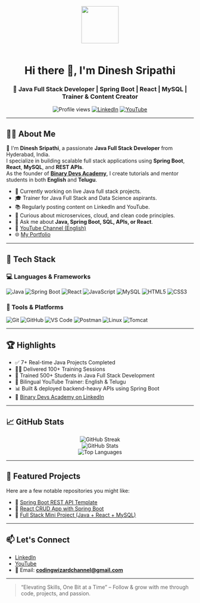 
<!--
**DineshSripathi718/DineshSripathi718** is a ✨ _special_ ✨ repository because its `README.md` (this file) appears on your GitHub profile.

Here are some ideas to get you started:

- 🔭 I’m currently working on ...
- 🌱 I’m currently learning ...
- 👯 I’m looking to collaborate on ...
- 🤔 I’m looking for help with ...
- 💬 Ask me about ...
- 📫 How to reach me: ...
- 😄 Pronouns: ...
- ⚡ Fun fact: ...
-->
<!-- gif -->
<div id="header" align="center">
  <img src="https://media1.giphy.com/media/jRf5fsn8G6YaogAWxn/giphy.gif?cid=6c09b9521y7l4bs5wl3s3atq8bze0beio7r702srybp9fadf&rid=giphy.gif&ct=s" width="100"/>
</div>


<!-- profile views -->
<br>
<h1 align="center">Hi there 👋, I'm Dinesh Sripathi</h1>
<h3 align="center">🚀 Java Full Stack Developer | Spring Boot | React | MySQL | Trainer & Content Creator</h3>

<p align="center">
  <img src="https://komarev.com/ghpvc/?username=DineshSripathi718&style=flat-square&color=blue" alt="Profile views"/>
  <a href="https://www.linkedin.com/in/dinesh-sripathi/"><img alt="LinkedIn" src="https://img.shields.io/badge/LinkedIn-blue?logo=linkedin&logoColor=white&style=flat-square"/></a>
  <a href="https://www.youtube.com/@BinaryDevs-English"><img alt="YouTube" src="https://img.shields.io/badge/YouTube-red?logo=youtube&logoColor=white&style=flat-square"/></a>
</p>

---
<div align="left"></div>

## 🧑‍💻 About Me

🌟 I'm **Dinesh Sripathi**, a passionate **Java Full Stack Developer** from Hyderabad, India.  
I specialize in building scalable full stack applications using **Spring Boot**, **React**, **MySQL**, and **REST APIs**.  
As the founder of [**Binary Devs Academy**](https://www.youtube.com/@BinaryDevs-English), I create tutorials and mentor students in both **English** and **Telugu**.

- 🔭 Currently working on live Java full stack projects.
- 🎓 Trainer for Java Full Stack and Data Science aspirants.
- 📚 Regularly posting content on LinkedIn and YouTube.
- 🧠 Curious about microservices, cloud, and clean code principles.
- 💬 Ask me about **Java, Spring Boot, SQL, APIs, or React**.
- 🎥 [YouTube Channel (English)](https://www.youtube.com/@BinaryDevs-English)
- 🌐 [My Portfolio](https://dineshsripathiportifolio.netlify.app)

---

## 🔧 Tech Stack

### 💻 Languages & Frameworks
![Java](https://img.shields.io/badge/Java-ED8B00?style=flat-square&logo=java&logoColor=white)
![Spring Boot](https://img.shields.io/badge/Spring_Boot-6DB33F?style=flat-square&logo=spring-boot&logoColor=white)
![React](https://img.shields.io/badge/React-61DAFB?style=flat-square&logo=react&logoColor=black)
![JavaScript](https://img.shields.io/badge/JavaScript-F7DF1E?style=flat-square&logo=javascript&logoColor=black)
![MySQL](https://img.shields.io/badge/MySQL-005C84?style=flat-square&logo=mysql&logoColor=white)
![HTML5](https://img.shields.io/badge/HTML5-E34F26?style=flat-square&logo=html5&logoColor=white)
![CSS3](https://img.shields.io/badge/CSS3-1572B6?style=flat-square&logo=css3&logoColor=white)

### 🧰 Tools & Platforms
![Git](https://img.shields.io/badge/Git-F05032?style=flat-square&logo=git&logoColor=white)
![GitHub](https://img.shields.io/badge/GitHub-181717?style=flat-square&logo=github&logoColor=white)
![VS Code](https://img.shields.io/badge/VS_Code-007ACC?style=flat-square&logo=visual-studio-code&logoColor=white)
![Postman](https://img.shields.io/badge/Postman-FF6C37?style=flat-square&logo=postman&logoColor=white)
![Linux](https://img.shields.io/badge/Linux-FCC624?style=flat-square&logo=linux&logoColor=black)
![Tomcat](https://img.shields.io/badge/Apache_Tomcat-F8DC75?style=flat-square&logo=apache-tomcat&logoColor=black)

---

## 🏆 Highlights

- ✅ 7+ Real-time Java Projects Completed  
- 👨‍🏫 Delivered 100+ Training Sessions  
- 🎯 Trained 500+ Students in Java Full Stack Development  
- 🎥 Bilingual YouTube Trainer: English & Telugu  
- 📊 Built & deployed backend-heavy APIs using Spring Boot  
- 🔗 [Binary Devs Academy on LinkedIn](https://www.linkedin.com/company/binarydevs-academy)

---

## 📈 GitHub Stats

<p align="center">
  <img src="https://github-readme-streak-stats.herokuapp.com?user=DineshSripathi718&theme=dracula&date_format=M%20j%5B%2C%20Y%5D" alt="GitHub Streak"/>
  <br>
  <img src="https://github-readme-stats.vercel.app/api?username=DineshSripathi718&show_icons=true&theme=dracula" alt="GitHub Stats"/>
  <br>
  <img src="https://github-readme-stats.vercel.app/api/top-langs/?username=DineshSripathi718&layout=compact&theme=dracula" alt="Top Languages"/>
</p>

---

## 📌 Featured Projects

Here are a few notable repositories you might like:

- 🔗 [Spring Boot REST API Template](https://github.com/DineshSripathi718/...)
- 🔗 [React CRUD App with Spring Boot](https://github.com/DineshSripathi718/...)
- 🔗 [Full Stack Mini Project (Java + React + MySQL)](https://github.com/DineshSripathi718/...)

---

## 📫 Let's Connect

- [LinkedIn](https://www.linkedin.com/in/dinesh-sripathi/)
- [YouTube](https://www.youtube.com/@BinaryDevs-English)
- 📧 Email: **codingwizardchannel@gmail.com**

---

> “Elevating Skills, One Bit at a Time” – Follow & grow with me through code, projects, and passion.



<!-- Git stats -->

